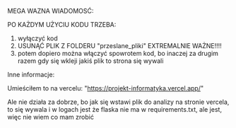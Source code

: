 MEGA WAZNA WIADOMOSĆ:

PO KAŻDYM UŻYCIU KODU TRZEBA:

1. wyłączyć kod
2. USUNĄĆ PLIK Z FOLDERU "przeslane_pliki" EXTREMALNIE WAŻNE!!!!
3. potem dopiero można włączyć spowrotem kod, bo inaczej za drugim razem gdy się wkleji jakiś plik to strona się wywali

Inne informacje:

Umieściłem to na vercelu: "https://projekt-informatyka.vercel.app/"

Ale nie działa za dobrze, bo jak się wstawi plik do analizy na stronie vercela, to się wywala i w logach jest że flaska nie ma w requirements.txt, ale jest, więc nie wiem co mam zrobić
